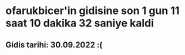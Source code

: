 # ofarukbicer'in gidisine son 1 gun 11 saat 10 dakika 32 saniye kaldi

## Gidis tarihi: 30.09.2022 :(